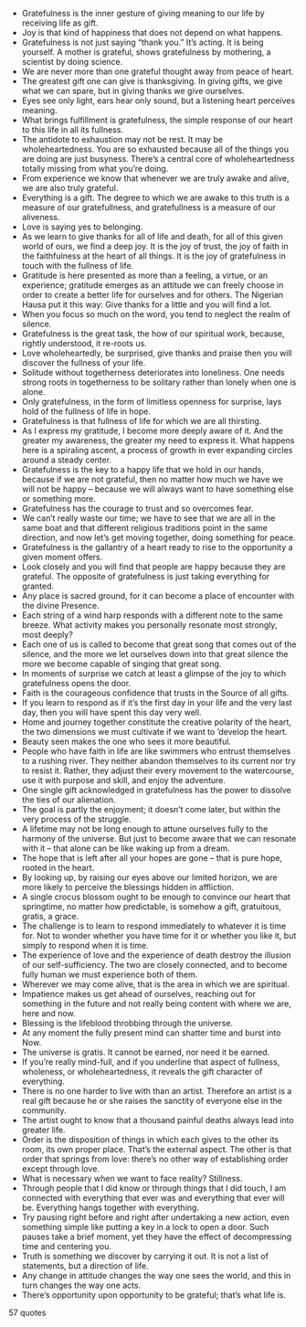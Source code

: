  - Gratefulness is the inner gesture of giving meaning to our life by receiving life as gift.
 - Joy is that kind of happiness that does not depend on what happens.
 - Gratefulness is not just saying “thank you.” It’s acting. It is being yourself. A mother is grateful, shows gratefulness by mothering, a scientist by doing science.
 - We are never more than one grateful thought away from peace of heart.
 - The greatest gift one can give is thanksgiving. In giving gifts, we give what we can spare, but in giving thanks we give ourselves.
 - Eyes see only light, ears hear only sound, but a listening heart perceives meaning.
 - What brings fulfillment is gratefulness, the simple response of our heart to this life in all its fullness.
 - The antidote to exhaustion may not be rest. It may be wholeheartedness. You are so exhausted because all of the things you are doing are just busyness. There’s a central core of wholeheartedness totally missing from what you’re doing.
 - From experience we know that whenever we are truly awake and alive, we are also truly grateful.
 - Everything is a gift. The degree to which we are awake to this truth is a measure of our gratefullness, and gratefullness is a measure of our aliveness.
 - Love is saying yes to belonging.
 - As we learn to give thanks for all of life and death, for all of this given world of ours, we find a deep joy. It is the joy of trust, the joy of faith in the faithfulness at the heart of all things. It is the joy of gratefulness in touch with the fullness of life.
 - Gratitude is here presented as more than a feeling, a virtue, or an experience; gratitude emerges as an attitude we can freely choose in order to create a better life for ourselves and for others. The Nigerian Hausa put it this way: Give thanks for a little and you will find a lot.
 - When you focus so much on the word, you tend to neglect the realm of silence.
 - Gratefulness is the great task, the how of our spiritual work, because, rightly understood, it re-roots us.
 - Love wholeheartedly, be surprised, give thanks and praise then you will discover the fullness of your life.
 - Solitude without togetherness deteriorates into loneliness. One needs strong roots in togetherness to be solitary rather than lonely when one is alone.
 - Only gratefulness, in the form of limitless openness for surprise, lays hold of the fullness of life in hope.
 - Gratefulness is that fullness of life for which we are all thirsting.
 - As I express my gratitude, I become more deeply aware of it. And the greater my awareness, the greater my need to express it. What happens here is a spiraling ascent, a process of growth in ever expanding circles around a steady center.
 - Gratefulness is the key to a happy life that we hold in our hands, because if we are not grateful, then no matter how much we have we will not be happy – because we will always want to have something else or something more.
 - Gratefulness has the courage to trust and so overcomes fear.
 - We can’t really waste our time; we have to see that we are all in the same boat and that different religious traditions point in the same direction, and now let’s get moving together, doing something for peace.
 - Gratefulness is the gallantry of a heart ready to rise to the opportunity a given moment offers.
 - Look closely and you will find that people are happy because they are grateful. The opposite of gratefulness is just taking everything for granted.
 - Any place is sacred ground, for it can become a place of encounter with the divine Presence.
 - Each string of a wind harp responds with a different note to the same breeze. What activity makes you personally resonate most strongly, most deeply?
 - Each one of us is called to become that great song that comes out of the silence, and the more we let ourselves down into that great silence the more we become capable of singing that great song.
 - In moments of surprise we catch at least a glimpse of the joy to which gratefulness opens the door.
 - Faith is the courageous confidence that trusts in the Source of all gifts.
 - If you learn to respond as if it’s the first day in your life and the very last day, then you will have spent this day very well.
 - Home and journey together constitute the creative polarity of the heart, the two dimensions we must cultivate if we want to ’develop the heart.
 - Beauty seen makes the one who sees it more beautiful.
 - People who have faith in life are like swimmers who entrust themselves to a rushing river. They neither abandon themselves to its current nor try to resist it. Rather, they adjust their every movement to the watercourse, use it with purpose and skill, and enjoy the adventure.
 - One single gift acknowledged in gratefulness has the power to dissolve the ties of our alienation.
 - The goal is partly the enjoyment; it doesn’t come later, but within the very process of the struggle.
 - A lifetime may not be long enough to attune ourselves fully to the harmony of the universe. But just to become aware that we can resonate with it – that alone can be like waking up from a dream.
 - The hope that is left after all your hopes are gone – that is pure hope, rooted in the heart.
 - By looking up, by raising our eyes above our limited horizon, we are more likely to perceive the blessings hidden in affliction.
 - A single crocus blossom ought to be enough to convince our heart that springtime, no matter how predictable, is somehow a gift, gratuitous, gratis, a grace.
 - The challenge is to learn to respond immediately to whatever it is time for. Not to wonder whether you have time for it or whether you like it, but simply to respond when it is time.
 - The experience of love and the experience of death destroy the illusion of our self-sufficiency. The two are closely connected, and to become fully human we must experience both of them.
 - Wherever we may come alive, that is the area in which we are spiritual.
 - Impatience makes us get ahead of ourselves, reaching out for something in the future and not really being content with where we are, here and now.
 - Blessing is the lifeblood throbbing through the universe.
 - At any moment the fully present mind can shatter time and burst into Now.
 - The universe is gratis. It cannot be earned, nor need it be earned.
 - If you’re really mind-full, and if you underline that aspect of fullness, wholeness, or wholeheartedness, it reveals the gift character of everything.
 - There is no one harder to live with than an artist. Therefore an artist is a real gift because he or she raises the sanctity of everyone else in the community.
 - The artist ought to know that a thousand painful deaths always lead into greater life.
 - Order is the disposition of things in which each gives to the other its room, its own proper place. That’s the external aspect. The other is that order that springs from love: there’s no other way of establishing order except through love.
 - What is necessary when we want to face reality? Stillness.
 - Through people that I did know or through things that I did touch, I am connected with everything that ever was and everything that ever will be. Everything hangs together with everything.
 - Try pausing right before and right after undertaking a new action, even something simple like putting a key in a lock to open a door. Such pauses take a brief moment, yet they have the effect of decompressing time and centering you.
 - Truth is something we discover by carrying it out. It is not a list of statements, but a direction of life.
 - Any change in attitude changes the way one sees the world, and this in turn changes the way one acts.
 - There’s opportunity upon opportunity to be grateful; that’s what life is.

57 quotes